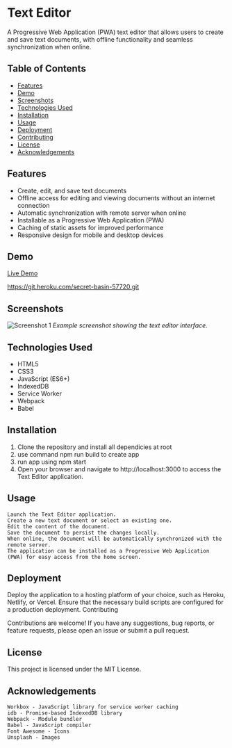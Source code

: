 # Text Editor

A Progressive Web Application (PWA) text editor that allows users to create and save text documents, with offline functionality and seamless synchronization when online.

## Table of Contents

- [Features](#features)
- [Demo](#demo)
- [Screenshots](#screenshots)
- [Technologies Used](#technologies-used)
- [Installation](#installation)
- [Usage](#usage)
- [Deployment](#deployment)
- [Contributing](#contributing)
- [License](#license)
- [Acknowledgements](#acknowledgements)

## Features

- Create, edit, and save text documents
- Offline access for editing and viewing documents without an internet connection
- Automatic synchronization with remote server when online
- Installable as a Progressive Web Application (PWA)
- Caching of static assets for improved performance
- Responsive design for mobile and desktop devices

## Demo

[Live Demo](https://secret-basin-57720-fd9bafa4ddc4.herokuapp.com/)

 https://git.heroku.com/secret-basin-57720.git

## Screenshots

![Screenshot 1](screenshots/screenshot1.png)
_Example screenshot showing the text editor interface._

## Technologies Used

- HTML5
- CSS3
- JavaScript (ES6+)
- IndexedDB
- Service Worker
- Webpack
- Babel

## Installation

1. Clone the repository and install all dependicies at root
2. use command npm run build to create app
3. run app using npm start
4. Open your browser and navigate to http://localhost:3000 to access the Text Editor application.

## Usage

    Launch the Text Editor application.
    Create a new text document or select an existing one.
    Edit the content of the document.
    Save the document to persist the changes locally.
    When online, the document will be automatically synchronized with the remote server.
    The application can be installed as a Progressive Web Application (PWA) for easy access from the home screen.

## Deployment

Deploy the application to a hosting platform of your choice, such as Heroku, Netlify, or Vercel. Ensure that the necessary build scripts are configured for a production deployment.
Contributing

Contributions are welcome! If you have any suggestions, bug reports, or feature requests, please open an issue or submit a pull request.
## License

This project is licensed under the MIT License.
## Acknowledgements

    Workbox - JavaScript library for service worker caching
    idb - Promise-based IndexedDB library
    Webpack - Module bundler
    Babel - JavaScript compiler
    Font Awesome - Icons
    Unsplash - Images
